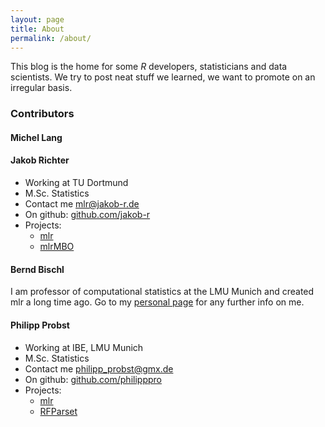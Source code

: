 ```yaml
---
layout: page
title: About
permalink: /about/
---
```


This blog is the home for some *R* developers, statisticians and data scientists. 
We try to post neat stuff we learned, we want to promote on an irregular basis.

### Contributors

#### Michel Lang

#### Jakob Richter

* Working at TU Dortmund
* M.Sc. Statistics
* Contact me [mlr@jakob-r.de](mailto:rdatsci@jakob-r.de)
* On github: [github.com/jakob-r](https://github.com/jakob-r)
* Projects:
  * [mlr](https://github.com/mlr-org/mlr)
  * [mlrMBO](https://github.com/berndbischl/mlrMBO)

#### Bernd Bischl

I am professor of computational statistics at the LMU Munich and created mlr a long time ago.
Go to my [personal page](http://berndbischl.github.io/) for any further info on me.

#### Philipp Probst
* Working at IBE, LMU Munich
* M.Sc. Statistics
* Contact me [philipp_probst@gmx.de](mailto:philipp_probst@gmx.de)
* On github: [github.com/philipppro](https://github.com/philipppro)
* Projects:
  * [mlr](https://github.com/mlr-org/mlr)
  * [RFParset](https://github.com/PhilippPro/RFParset)


